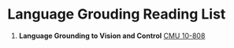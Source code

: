 # Language Grouding Reading List
1. **Language Grounding to Vision and Control**
[CMU 10-808](https://katefvision.github.io/LanguageGrounding/)
